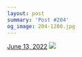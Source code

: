 ```yaml
---
layout: post
summary: 'Post #204'
og_image: 204-1280.jpg
---
```


<p>
  <time>
    <a href="/204">June 13, 2022</a>
  </time>
  <a href="/204">
    <img src="{{ site.assets_url }}/204-640.jpg" srcset="{{ site.assets_url }}/204-320.jpg 320w, {{ site.assets_url }}/204-640.jpg 640w, {{ site.assets_url }}/204-960.jpg 960w, {{ site.assets_url }}/204-1280.jpg 1280w" sizes="(min-width: 700px) 50vw, calc(100vw - 2rem)" />
  </a>
</p>
